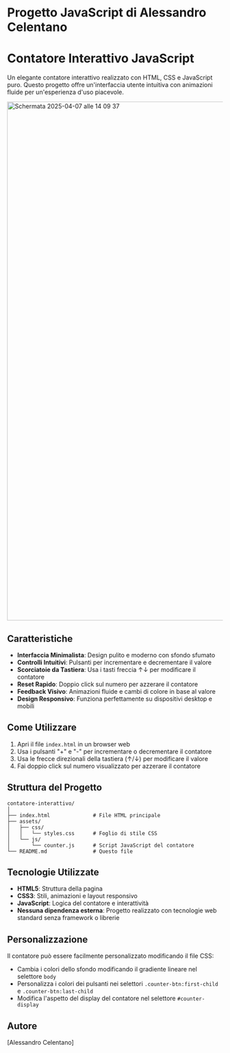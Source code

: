 # Progetto JavaScript di Alessandro Celentano
# Contatore Interattivo JavaScript

Un elegante contatore interattivo realizzato con HTML, CSS e JavaScript puro. Questo progetto offre un'interfaccia utente intuitiva con animazioni fluide per un'esperienza d'uso piacevole.

<img width="1211" alt="Schermata 2025-04-07 alle 14 09 37" src="https://github.com/user-attachments/assets/b82fcc0e-971e-40d4-93f1-7f35c89ebbbe" />

## Caratteristiche

- **Interfaccia Minimalista**: Design pulito e moderno con sfondo sfumato
- **Controlli Intuitivi**: Pulsanti per incrementare e decrementare il valore
- **Scorciatoie da Tastiera**: Usa i tasti freccia ↑↓ per modificare il contatore
- **Reset Rapido**: Doppio click sul numero per azzerare il contatore
- **Feedback Visivo**: Animazioni fluide e cambi di colore in base al valore
- **Design Responsivo**: Funziona perfettamente su dispositivi desktop e mobili

## Come Utilizzare

1. Apri il file `index.html` in un browser web
2. Usa i pulsanti "+" e "-" per incrementare o decrementare il contatore
3. Usa le frecce direzionali della tastiera (↑/↓) per modificare il valore
4. Fai doppio click sul numero visualizzato per azzerare il contatore

## Struttura del Progetto

```
contatore-interattivo/
│
├── index.html              # File HTML principale
├── assets/
│   ├── css/
│   │   └── styles.css      # Foglio di stile CSS
│   └── js/
│       └── counter.js      # Script JavaScript del contatore
└── README.md               # Questo file
```

## Tecnologie Utilizzate

- **HTML5**: Struttura della pagina
- **CSS3**: Stili, animazioni e layout responsivo
- **JavaScript**: Logica del contatore e interattività
- **Nessuna dipendenza esterna**: Progetto realizzato con tecnologie web standard senza framework o librerie

## Personalizzazione

Il contatore può essere facilmente personalizzato modificando il file CSS:

- Cambia i colori dello sfondo modificando il gradiente lineare nel selettore `body`
- Personalizza i colori dei pulsanti nei selettori `.counter-btn:first-child` e `.counter-btn:last-child`
- Modifica l'aspetto del display del contatore nel selettore `#counter-display`

## Autore

[Alessandro Celentano]
